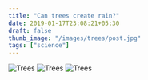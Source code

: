 ```yaml
---
title: "Can trees create rain?"
date: 2019-01-17T23:08:21+05:30
draft: false
thumb_image: "/images/trees/post.jpg"
tags: ["science"]
---
```


![Trees](/images/trees/Page_1.jpg)
![Trees](/images/trees/Page_2.jpg)
![Trees](/images/trees/Page_3.jpg)